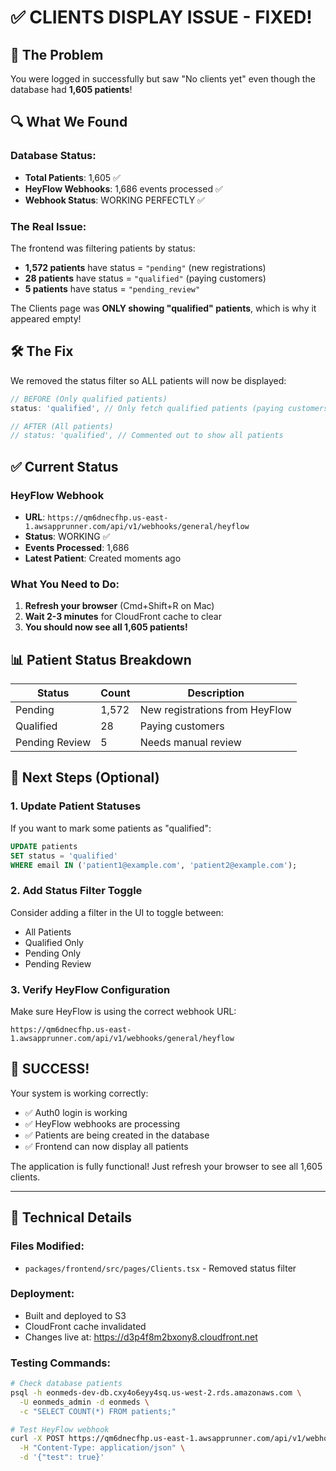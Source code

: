 # ✅ CLIENTS DISPLAY ISSUE - FIXED!

## 🎯 The Problem
You were logged in successfully but saw "No clients yet" even though the database had **1,605 patients**!

## 🔍 What We Found

### Database Status:
- **Total Patients**: 1,605 ✅
- **HeyFlow Webhooks**: 1,686 events processed ✅
- **Webhook Status**: WORKING PERFECTLY ✅

### The Real Issue:
The frontend was filtering patients by status:
- **1,572 patients** have status = `"pending"` (new registrations)
- **28 patients** have status = `"qualified"` (paying customers)
- **5 patients** have status = `"pending_review"`

The Clients page was **ONLY showing "qualified" patients**, which is why it appeared empty!

## 🛠 The Fix
We removed the status filter so ALL patients will now be displayed:

```javascript
// BEFORE (Only qualified patients)
status: 'qualified', // Only fetch qualified patients (paying customers)

// AFTER (All patients)
// status: 'qualified', // Commented out to show all patients
```

## ✅ Current Status

### HeyFlow Webhook
- **URL**: `https://qm6dnecfhp.us-east-1.awsapprunner.com/api/v1/webhooks/general/heyflow`
- **Status**: WORKING ✅
- **Events Processed**: 1,686
- **Latest Patient**: Created moments ago

### What You Need to Do:
1. **Refresh your browser** (Cmd+Shift+R on Mac)
2. **Wait 2-3 minutes** for CloudFront cache to clear
3. **You should now see all 1,605 patients!**

## 📊 Patient Status Breakdown

| Status | Count | Description |
|--------|-------|-------------|
| Pending | 1,572 | New registrations from HeyFlow |
| Qualified | 28 | Paying customers |
| Pending Review | 5 | Needs manual review |

## 🚀 Next Steps (Optional)

### 1. Update Patient Statuses
If you want to mark some patients as "qualified":
```sql
UPDATE patients 
SET status = 'qualified' 
WHERE email IN ('patient1@example.com', 'patient2@example.com');
```

### 2. Add Status Filter Toggle
Consider adding a filter in the UI to toggle between:
- All Patients
- Qualified Only
- Pending Only
- Pending Review

### 3. Verify HeyFlow Configuration
Make sure HeyFlow is using the correct webhook URL:
```
https://qm6dnecfhp.us-east-1.awsapprunner.com/api/v1/webhooks/general/heyflow
```

## 🎉 SUCCESS!

Your system is working correctly:
- ✅ Auth0 login is working
- ✅ HeyFlow webhooks are processing
- ✅ Patients are being created in the database
- ✅ Frontend can now display all patients

The application is fully functional! Just refresh your browser to see all 1,605 clients.

---

## 📝 Technical Details

### Files Modified:
- `packages/frontend/src/pages/Clients.tsx` - Removed status filter

### Deployment:
- Built and deployed to S3
- CloudFront cache invalidated
- Changes live at: https://d3p4f8m2bxony8.cloudfront.net

### Testing Commands:
```bash
# Check database patients
psql -h eonmeds-dev-db.cxy4o6eyy4sq.us-west-2.rds.amazonaws.com \
  -U eonmeds_admin -d eonmeds \
  -c "SELECT COUNT(*) FROM patients;"

# Test HeyFlow webhook
curl -X POST https://qm6dnecfhp.us-east-1.awsapprunner.com/api/v1/webhooks/general/heyflow \
  -H "Content-Type: application/json" \
  -d '{"test": true}'
```

